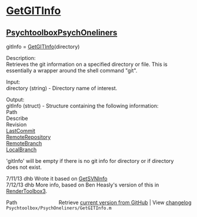 # [GetGITInfo](GetGITInfo)
## [Psychtoolbox](Psychtoolbox)[PsychOneliners](PsychOneliners)

 gitInfo = [GetGITInfo](GetGITInfo)(directory)  
  
 Description:  
 Retrieves the git information on a specified directory or file.  This is  
 essentially a wrapper around the shell command "git".  
  
 Input:  
 directory (string) - Directory name of interest.  
  
 Output:  
 gitInfo (struct) - Structure containing the following information:  
   Path  
   Describe  
    Revision  
   [LastCommit](LastCommit)  
   [RemoteRepository](RemoteRepository)  
   [RemoteBranch](RemoteBranch)  
   [LocalBranch](LocalBranch)  
  
 'gitInfo' will be empty if there is no git info for directory or if directory   
 does not exist.  
  
 7/11/13  dhb  Wrote it based on [GetSVNInfo](GetSVNInfo)  
 7/12/13  dhb  More info, based on Ben Heasly's version of this in [RenderToolbox3](RenderToolbox3).  




<div class="code_header" style="text-align:right;">
  <span style="float:left;">Path&nbsp;&nbsp;</span> <span class="counter">Retrieve <a href=
  "https://raw.github.com/Psychtoolbox-3/Psychtoolbox-3/beta/Psychtoolbox/PsychOneliners/GetGITInfo.m">current version from GitHub</a> | View <a href=
  "https://github.com/Psychtoolbox-3/Psychtoolbox-3/commits/beta/Psychtoolbox/PsychOneliners/GetGITInfo.m">changelog</a></span>
</div>
<div class="code">
  <code>Psychtoolbox/PsychOneliners/GetGITInfo.m</code>
</div>

